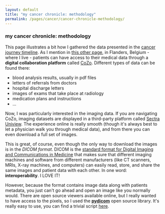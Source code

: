 ```yaml
---
layout: default
title: "my cancer chronicle: methodology"
permalink: /pages/cancer/cancer-chronicle-methodology/
---
```


### my cancer chronicle: methodology 

This page illustrates a bit how I gathered the data presented in the [cancer journey timeline](/pages/cancer/cancer-chronicle/).
As I mention in [this other page](/pages/cancer/blood-data/), in Flanders, Belgium - where I live - patients can have access to their medical data through a **digital collaboration platform** called [CoZo](https://www.cozo.be/). Different types of data can be found there:
- blood analysis results, usually in pdf files
- letters of referrals from doctors
- hospital discharge letters 
- images of exams that take place at radiology
- medication plans and instructions
- ...

Now, I was particularly interested in the imaging data. If you are navigating CoZo, imaging datasets are displayed in a third-party platform called [Sectra Uniview](https://medical.sectra.com/product/sectra-uniview/). The experience online is really smooth (though it's always best to let a physician walk you through medical data), and from there you can even download a full set of images. 

This is great, of course, even though the only way to download the images is in the _DICOM format_. DICOM is the [standard format for Digital Imaging and Communications in Medicine](https://en.wikipedia.org/wiki/DICOM) that makes sure that different imaging machines and software from different manufacturers (like CT scanners, MRIs, X-ray machines, and computers) can easily read, store, and share the same images and patient data with each other. In one word: **interoperability**. I LOVE IT!

However, because the format contains image data along with patients metadata, you just can't go ahead and open an image like you normally would. There are open source viewers available online, but I really wanted to have access to the pixels, so I used the **[pydicom](https://pydicom.github.io/pydicom/stable/)** open source library. It's really easy to use, you can find a trivial script [here](/scripts/convert_dcm.py).
